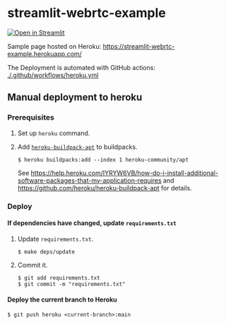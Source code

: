 # streamlit-webrtc-example

[![Open in Streamlit](https://static.streamlit.io/badges/streamlit_badge_black_white.svg)](https://share.streamlit.io/whitphx/streamlit-webrtc-example/main/app.py)

Sample page hosted on Heroku: https://streamlit-webrtc-example.herokuapp.com/

The Deployment is automated with GitHub actions: [./.github/workflows/heroku.yml](./.github/workflows/heroku.yml)

## Manual deployment to heroku
### Prerequisites
1. Set up `heroku` command.

2. Add [`heroku-buildpack-apt`](https://github.com/heroku/heroku-buildpack-apt) to buildpacks.
   ```shell
   $ heroku buildpacks:add --index 1 heroku-community/apt
   ```

   See
   https://help.heroku.com/IYRYW6VB/how-do-i-install-additional-software-packages-that-my-application-requires
   and
   https://github.com/heroku/heroku-buildpack-apt
   for details.

### Deploy
#### If dependencies have changed, update `requirements.txt`
1. Update `requirements.txt`.
   ```shell
   $ make deps/update
   ```

2. Commit it.
   ```shell
   $ git add requirements.txt
   $ git commit -m "requirements.txt"
   ```
#### Deploy the current branch to Heroku
```shell
$ git push heroku <current-branch>:main
```
